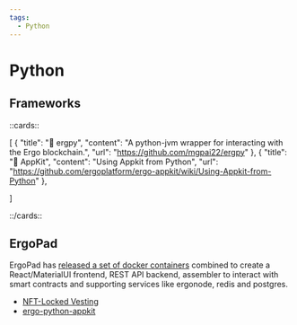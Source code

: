 ```yaml
---
tags:
  - Python
---
```



# Python

## Frameworks

::cards::

[
  {
    "title": "🔗 ergpy",
    "content": "A python-jvm wrapper for interacting with the Ergo blockchain.",
    "url": "https://github.com/mgpai22/ergpy"
  },
  {
    "title": "🔗 AppKit",
    "content": "Using Appkit from Python",
    "url": "https://github.com/ergoplatform/ergo-appkit/wiki/Using-Appkit-from-Python"
  },

]

::/cards::




## ErgoPad

ErgoPad has [released a set of docker containers](https://github.com/ergopad) combined to create a React/MaterialUI frontend, REST API backend, assembler to interact with smart contracts and supporting services like ergonode, redis and postgres.


- [NFT-Locked Vesting](https://github.com/ergo-pad/ergopad-api/tree/nft-locked-vesting)
- [ergo-python-appkit](https://github.com/ergo-pad/ergo-python-appkit)
